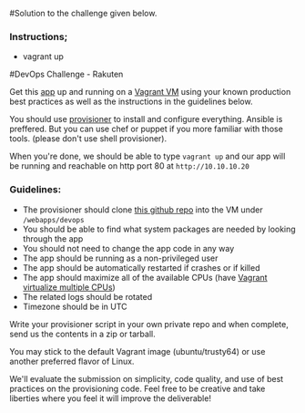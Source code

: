 #Solution to the challenge given below. 
### Instructions;
  - vagrant up

#DevOps Challenge - Rakuten


Get this [app](https://bitbucket.org/azneita/devops-challenge.git) up and running on a [Vagrant VM](https://www.vagrantup.com/) using your known production best practices as well as the instructions in the guidelines below.

You should use [provisioner](https://www.vagrantup.com/docs/provisioning/) to install and configure everything. Ansible is preffered. But you can use chef or puppet if you more familiar with those tools. (please don't use shell provisioner).

When you're done, we should be able to type `vagrant up` and our app will be running and reachable on http port 80 at `http://10.10.10.20`

### Guidelines:
  - The provisioner should clone [this github repo](https://bitbucket.org/azneita/devops-challenge.git) into the VM under `/webapps/devops`
  - You should be able to find what system packages are needed by looking through the app
  - You should not need to change the app code in any way
  - The app should be running as a non-privileged user
  - The app should be automatically restarted if crashes or if killed
  - The app should maximize all of the available CPUs (have 
    [Vagrant virtualize multiple CPUs](https://www.vagrantup.com/docs/virtualbox/configuration.html))
  - The related logs should be rotated
  - Timezone should be in UTC

Write your provisioner script in your own private repo and when complete, send us the contents in a zip or tarball.

You may stick to the default Vagrant image (ubuntu/trusty64) or use another preferred flavor of Linux.

We'll evaluate the submission on simplicity, code quality, and use of best practices on the provisioning code. Feel free to be creative and take liberties where you feel it will improve the deliverable!

